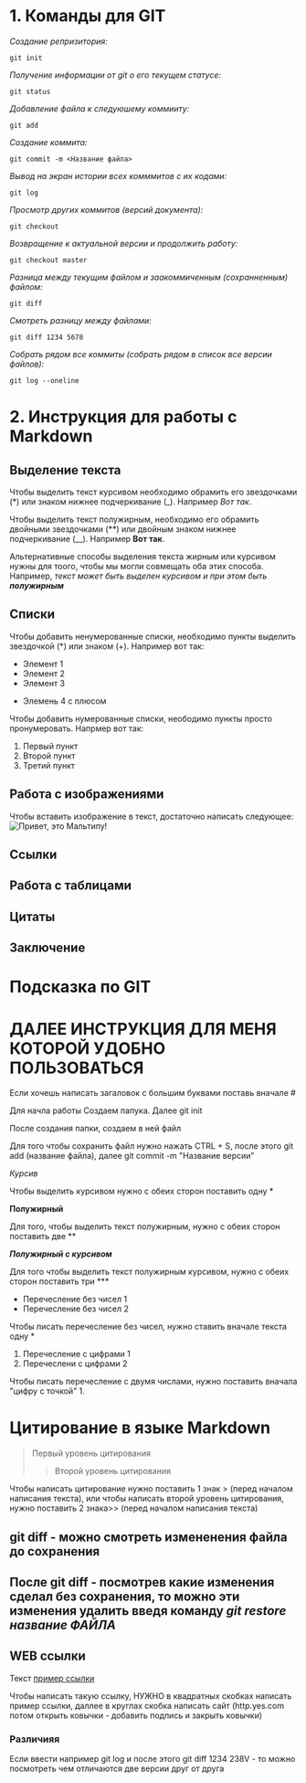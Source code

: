 # 1. Команды для GIT
*Создание репризитория:*
```
git init
```
*Получение информации от git о его текущем статусе:*
```
git status
```
*Добавление файла к следуюшему коммииту:* 
```
git add
```
*Создание коммита:*
```
git commit -m <Название файла>
```
*Вывод на экран истории всех комммитов с их кодами:*
```
git log
```
*Просмотр других коммитов (версий документа):*
```
git checkout
```
*Возвращение к актуальной версии и продолжить работу:*
```
git checkout master
```
*Разница между текущим файлом и заакоммиченным (сохранненным) файлом:*
``` 
git diff
```
*Смотреть разницу между файлами:*
```
git diff 1234 5678
```
*Собрать рядом все коммиты (собрать рядом в список все версии файлов):*
```
git log --oneline
```

# 2. Инструкция для работы с Markdown

## Выделение текста

Чтобы выделить текст курсивом необходимо обрамить его звездочками (*) или знаком нижнее подчеркивание (_). Например *Вот так*.

Чтобы выделить текст полужирным, необходимо его обрамить двойными звездочками (**) или двойным знаком нижнее подчеркивание (__). Например **Вот так**.

Альтернативные способы выделения текста жирным или курсивом нужны для тоого, чтобы мы могли совмещать оба этих способа. Например, _текст может быть выделен курсивом и при этом быть **полужирным**_

## Списки
Чтобы добавить ненумерованные списки, необходимо пункты выделить звездочкой (*) или знаком (+). Например вот так:
* Элемент 1
* Элемент 2
* Элемент 3 
+ Элемень 4 с плюсом


Чтобы добавить нумерованные списки, неободимо пункты просто пронумеровать. Напрмер вот так:
1. Первый пункт
2. Второй пункт 
3. Третий пункт

## Работа с изображениями 

Чтобы вставить изображение в текст, достаточно написать следующее:
![Привет, это Мальтипу!](Мальтипу.jpg)

## Ссылки

## Работа с таблицами

## Цитаты 

## Заключение

# Подсказка по GIT





# ДАЛЕЕ ИНСТРУКЦИЯ ДЛЯ МЕНЯ КОТОРОЙ УДОБНО ПОЛЬЗОВАТЬСЯ

Если хочешь написать загаловок с большим буквами поставь вначале #

Для начла работы Создаем папука. Далее git init 

После создания папки, создаем в ней файл

Для того чтобы сохранить файл нужно нажать CTRL + S, после этого git add (название файла), далее git commit -m "Название версии"

*Курсив*

Чтобы выделить курсивом нужно с обеих сторон поставить одну *

**Полужирный**

Для того, чтобы выделить текст полужирным, нужно с обеих сторон поставить две **

***Полужирный с курсивом***

Для того чтобы выделить текст полужирным курсивом, нужно с обеих сторон поставить три ***

* Перечесление без чисел 1
* Перечесление без чисел 2 

Чтобы писать перечесление без чисел, нужно ставить вначале текста одну * 

1. Перечесление с цифрами 1
2. Перечеслени с цифрами 2 

Чтобы писать перечесление с двумя числами, нужно поставить вначала "цифру с точкой" 1.

# **Цитирование в языке Markdown**

>Первый уровень цитирования
>>Второй уровень цитирования 

Чтобы написать цитирование нужно поставить 1 знак > (перед началом написания текста), или чтобы написать второй уровень цитирования, нужно поставить 2 знака>> (перед началом написания текста)

## git diff - можно смотреть измененения файла до сохранения 

## После git diff - посмотрев какие изменения сделал без сохранения, то можно эти изменения удалить введя команду ***git restore название ФАЙЛА***

## WEB ссылки
Текст [пример ссылки](http.example.com "ССылка подсказка")

Чтобы написать такую ссылку, НУЖНО в квадратных скобках написать пример ссылки, даллее в круглах скобка написать сайт (http.yes.com потом открыть ковычки - добавить подпись и закрыть ковычки)

### Различияя
Если ввести например git log и после этого git diff 1234 238V - то можно посмотреть чем отличаются две версии друг от друга